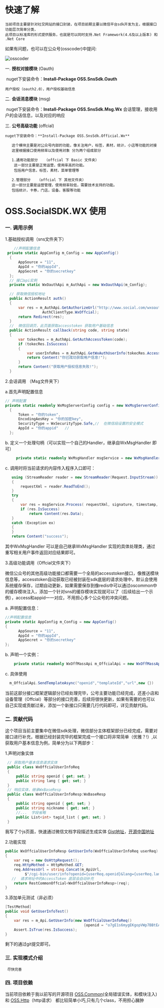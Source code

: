 # 快速了解

	当前项目主要是针对社交网站的接口封装，在项目前期主要以微信平台sdk开发为主，根据接口功能层次简单分类，
	此项目以标准库的形式提供服务，也就是可以同时支持.Net Framework(4.6及以上版本) 和 .Net Core


如果有问题，也可以在公众号(osscoder)中提问:

![osscoder](http://img1.static.osscoder.com/wei_qr.jpg)
	
   一. **授权对接模块**  (Oauth)

    nuget下安装命令：**Install-Package OSS.SnsSdk.Oauth**   
   	
	用户授权（oauth2.0），用户授权基础信息
    
   二. **会话消息模块**   (msg)

    nuget下安装命令：**Install-Package OSS.SnsSdk.Msg.Wx**
	会话管理，接收用户的会话信息，以及对应的响应

   三. **公号高级功能**  (offcial)

    nuget下安装命令：**Install-Package OSS.SnsSdk.Official.Wx**

 ```
	这个模块主要是对公众号内部的功能，像关注用户，标签，素材，统计，小店等功能的对接
	这里根据接口使用频率以及使用对象 分为两个组成部分

	1.通用功能部分   （offcial 下 Basic 文件夹）
	 这一部分主要是正常运营，使用率高的功能。
	 包括用户信息，标签，素材，菜单管理等

	2.管理部分   （offcial 下 其他文件夹）
	这一部分主要是运营管理，使用频率较低，需要技术支持的功能。
	包括统计，卡券，门店，设备，客服等功能
```
# OSS.SocialSDK.WX 使用

### 一. 调用示例

1.基础授权调用（sns文件夹下）

```csharp
	//声明配置信息
 private static AppConfig m_Config = new AppConfig()
  {
      AppSource = "11",
      AppId = "你的appId",
      AppSecret = "你的secretkey"
  };
  // 接口api实例
  private static WxOauthApi m_AuthApi = new WxOauthApi(m_Config);
  
  // 获取微信授权地址
  public ActionResult auth()
  {
      var res = m_AuthApi.GetAuthorizeUrl("http://www.social.com/wxoauth/callback",
				 AuthClientType.WxOffcial);
      return Redirect(res);
  }
  //  微信回调页，此页面获取accesstoken 获取用户基础信息
  public ActionResult callback(string code, string state)
  {
      var tokecRes = m_AuthApi.GetAuthAccessToken(code);
      if (tokecRes.IsSuccess)
      {
          var userInfoRes = m_AuthApi.GetWxAuthUserInfo(tokecRes.AccessToken, tokecRes.OpenId);
          return Content("你已成功获取用户信息!");
      }
      return Content("获取用户授权信息失败!");
  }
```

2.会话调用 （Msg文件夹下）

a.首先声明配置信息
```csharp
// 声明配置
private static readonly WxMsgServerConfig config = new WxMsgServerConfig()
  {
      Token = "你的token",
      EncodingAesKey = "你的加密key",
      SecurityType = WxSecurityType.Safe,//  在微信段设置的安全模式
      AppId = "你的appid"   //  
  };
```
b. 定义一个处理句柄（可以实现一个自己的Handler，继承自WxMsgHandler 即可）
```csharp
     private static readonly WxMsgHandler msgService = new WxMsgHandler(config);
```

c. 调用时将当前请求的内容传入程序入口即可：  
```csharp
   using (StreamReader reader = new StreamReader(Request.InputStream))
   {
       requestXml = reader.ReadToEnd();
   }
   try
   {
       var res = msgService.Process( requestXml, signature, timestamp, nonce,echostr);
       if (res.IsSuccess)        
           return Content(res.Data);
   }
   catch (Exception ex)
   {
   }            
   return Content("success");
```
其中WxMsgHandler 可以是自己继承WxMsgHandler 实现的具体处理类，通过重写相关用户事件返回对应结果即可。


3.高级功能调用（Offcial文件夹下）

  微信公众号的其他高级功能接口都需要一个全局的accesstoken接口，像推送模块信息等，accesstoken自动获取已经被封装在sdk底层的请求处理中，默认会使用系统缓存保存，过期自动更新，如果需要保存到像redis中可以通过oscommon中的缓存模块注入，添加一个针对sns的缓存模块实现就可以了（后续给出一个示例），access和appid一一对应，不用担心多个公众号的冲突问题。
     
a.  声明配置信息：
```csharp
//声明配置信息
private static AppConfig m_Config = new AppConfig()
{
      AppSource = "11",
      AppId = "你的appId",
      AppSecret = "你的secretkey"
};
```
   
b. 声明一个实例：
```csharp
    private static readonly WxOffMassApi m_OffcialApi = new WxOffMassApi(m_Config);
```

c.  具体使用
```csharp
  m_OffcialApi.SendTemplateAsync("openid","templateId","url",new {})
```
当前这部分接口框架逻辑部分已经处理完毕，公号主要功能已经完成，还差小店和设备管理（Offcial）等部分的接口完善，后续将很快更新，如果有需要的也可以自己实现或贡献过来，添加一个新接口只需要几行代码即可，详见贡献代码。

###  二.  贡献代码
这个项目当前主要集中在微信sdk处理，微信部分主体框架部分已经完成，需要对接口进行补充，根据已经封装完毕的框架完成一个接口将非常简单（优雅？!）,以获取用户基本信息为例，简单分为以下两部步：

1.声明对象实体
```csharp
 // 获取用户基本信息请求实体
 public class WxOffcialUserInfoReq
 {
     public string openid { get; set; }
     public string lang { get; set; }
 }
 // 响应实体，继承WxBaseResp
 public class WxOffcialUserInfoResp:WxBaseResp
 {
     public string openid { get; set; }
     public string nickname { get; set; }
     //...  字段省略
     public List<int> tagid_list { get; set; }
 }
```
   我写了个js页面，快速通过微信文档字段描述生成实体
   [Gist地址](https://gist.github.com/KevinWG/8db0f960d1efe97d1b1034ef1a7cbc24)，[开源中国地址](http://git.oschina.net/KevinW/codes/0tj5pcnuhsab8yvk3wrlq98)

2.功能实现
```csharp
public WxOffcialUserInfoResp GetUserInfo(WxOffcialUserInfoReq userReq)
{
    var req = new OsHttpRequest();
    req.HttpMothed = HttpMothed.GET;
    req.AddressUrl = string.Concat(m_ApiUrl,
         $"/cgi-bin/user/info?openid={userReq.openid}&lang={userReq.lang}");
   //  请求地址中的AccessToken 底层会自动补充
    return RestCommonOffcial<WxOffcialUserInfoResp>(req);
}
```
3.添加单元测试（非必须）
```csharp
[TestMethod]
public void GetUserInfoTest()
{
    var res = m_Api.GetUserInfo(new WxOffcialUserInfoReq() 
									{openid = "o7gE1s6mygEKgopVWp7BBtEAqT-w" });
    Assert.IsTrue(res.IsSuccess);
}
```
剩下的通过git提交即可。

### 三. 实现模式介绍
     尽快完善
     
### 四. 项目依赖
当前项目依赖于我以前写的开源项目 [OSS.Common](https://github.com/KevinWG/OSS.Common)(全局错误实体，和模块注入)  和  [OSS.Http](https://github.com/KevinWG/OSS.Http)（http请求）   都比较简单小巧,只有几个class，不用担心臃肿
